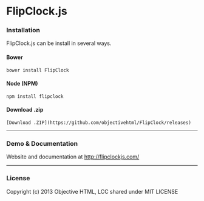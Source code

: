 # FlipClock.js

### Installation

FlipClock.js can be install in several ways.

#### Bower

	bower install FlipClock

#### Node (NPM)

	npm install flipclock

#### Download .zip

	[Download .ZIP](https://github.com/objectivehtml/FlipClock/releases)

---

### Demo & Documentation

Website and documentation at http://flipclockjs.com/

---

### License

Copyright (c) 2013 Objective HTML, LCC shared under MIT LICENSE
